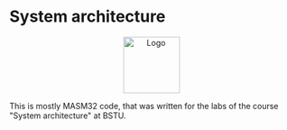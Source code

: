 # System architecture

<p align="center">
  <img src="https://github.com/user-attachments/assets/9365cc7c-7130-4f1d-b985-6f3653e8af59" title="Logo" alt="Logo" height="100"/>
</p>

This is mostly MASM32 code, that was written for the labs of the course "System architecture" at BSTU.

